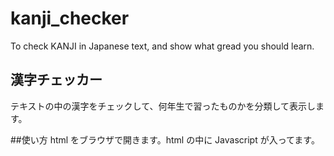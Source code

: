 # kanji_checker
To check KANJI in Japanese text, and show what gread you should learn.  

## 漢字チェッカー
テキストの中の漢字をチェックして、何年生で習ったものかを分類して表示します。

##使い方
html をブラウザで開きます。html の中に Javascript が入ってます。
